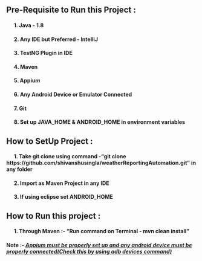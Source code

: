<h2>Pre-Requisite to Run this Project :</h2>
<h4>&nbsp;&nbsp;&nbsp;&nbsp;&nbsp;&nbsp;1. Java - 1.8 <h4>
<h4>&nbsp;&nbsp;&nbsp;&nbsp;&nbsp;&nbsp;2. Any IDE but Preferred - IntelliJ <h4>
<h4>&nbsp;&nbsp;&nbsp;&nbsp;&nbsp;&nbsp;3. TestNG Plugin in IDE <h4>
<h4>&nbsp;&nbsp;&nbsp;&nbsp;&nbsp;&nbsp;4. Maven <h4>
<h4>&nbsp;&nbsp;&nbsp;&nbsp;&nbsp;&nbsp;5. Appium <h4>
<h4>&nbsp;&nbsp;&nbsp;&nbsp;&nbsp;&nbsp;6. Any Android Device or Emulator Connected <h4>
<h4>&nbsp;&nbsp;&nbsp;&nbsp;&nbsp;&nbsp;7. Git <h4>
<h4>&nbsp;&nbsp;&nbsp;&nbsp;&nbsp;&nbsp;8. Set up JAVA_HOME & ANDROID_HOME in environment variables <h4>
  
<h2>How to SetUp Project :</h2>
<h4>&nbsp;&nbsp;&nbsp;&nbsp;&nbsp;&nbsp;1. Take git clone using command -<q>git clone https://github.com/shivanshusingla/weatherReportingAutomation.git</q> in any folder</h4>
<h4>&nbsp;&nbsp;&nbsp;&nbsp;&nbsp;&nbsp;2. Import as Maven Project in any IDE <h4>
<h4>&nbsp;&nbsp;&nbsp;&nbsp;&nbsp;&nbsp;3. If using eclipse set ANDROID_HOME <h4>
  
<h2>How to Run this project :</h2>
    <h4>&nbsp;&nbsp;&nbsp;&nbsp;&nbsp;&nbsp;1. Through Maven  :- <q>Run command on Terminal - mvn clean install</q></h4>
    
<h4>Note :- <u><i>Appium must be properly set up and any android device must be properly connected(Check this by using adb devices command)</i></u></h4>
